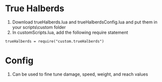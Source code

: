 # True Halberds
1. Download trueHalberds.lua and trueHalberdsConfig.lua and put them in your scripts\custom folder
2. In customScripts.lua, add the following require statement
```
trueHalberds = require("custom.trueHalberds")
```

# Config
1. Can be used to fine tune damage, speed, weight, and reach values
